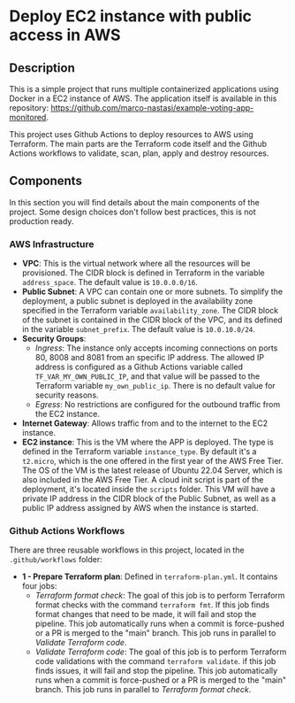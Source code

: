 # Deploy EC2 instance with public access in AWS

## Description

This is a simple project that runs multiple containerized applications using Docker in a EC2 instance of AWS. The application itself is available in this repository: https://github.com/marco-nastasi/example-voting-app-monitored.

This project uses Github Actions to deploy resources to AWS using Terraform. The main parts are the Terraform code itself and the Github Actions workflows to validate, scan, plan, apply and destroy resources.

## Components

In this section you will find details about the main components of the project. Some design choices don't follow best practices, this is not production ready.

### AWS Infrastructure

- **VPC**: This is the virtual network where all the resources will be provisioned. The CIDR block is defined in Terraform in the variable `address_space`. The default value is `10.0.0.0/16`.
- **Public Subnet**: A VPC can contain one or more subnets. To simplify the deployment, a public subnet is deployed in the availability zone specified in the Terraform variable `availability_zone`. The CIDR block of the subnet is contained in the CIDR block of the VPC, and its defined in the variable `subnet_prefix`. The default value is `10.0.10.0/24`.
- **Security Groups**:
  - *Ingress*: The instance only accepts incoming connections on ports 80, 8008 and 8081 from an specific IP address. The allowed IP address is configured as a Github Actions variable called `TF_VAR_MY_OWN_PUBLIC_IP`, and that value will be passed to the Terraform variable `my_own_public_ip`. There is no default value for security reasons.
  - *Egress*: No restrictions are configured for the outbound traffic from the EC2 instance.
- **Internet Gateway**: Allows traffic from and to the internet to the EC2 instance.
- **EC2 instance**: This is the VM where the APP is deployed. The type is defined in the Terraform variable `instance_type`. By default it's a `t2.micro`, which is the one offered in the first year of the AWS Free Tier. The OS of the VM is the latest release of Ubuntu 22.04 Server, which is also included in the AWS Free Tier. A cloud init script is part of the deployment, it's located inside the `scripts` folder. This VM will have a private IP address in the CIDR block of the Public Subnet, as well as a public IP address assigned by AWS when the instance is started.

### Github Actions Workflows

There are three reusable workflows in this project, located in the `.github/workflows` folder:

- **1 - Prepare Terraform plan**: Defined in `terraform-plan.yml`. It contains four jobs:
  - *Terraform format check*: The goal of this job is to perform Terraform format checks with the command `terraform fmt`. If this job finds format changes that need to be made, it will fail and stop the pipeline. This job automatically runs when a commit is force-pushed or a PR is merged to the "main" branch. This job runs in parallel to *Validate Terraform code*.
  - *Validate Terraform code*: The goal of this job is to perform Terraform code validations with the command `terraform validate`. if this job finds issues, it will fail and stop the pipeline. This job automatically runs when a commit is force-pushed or a PR is merged to the "main" branch. This job runs in parallel to *Terraform format check*.